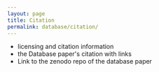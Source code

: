 ```yaml
---
layout: page
title: Citation
permalink: database/citation/
---
```


- licensing and citation information
- the Database paper's citation with links 
- Link to the zenodo repo of the database paper
